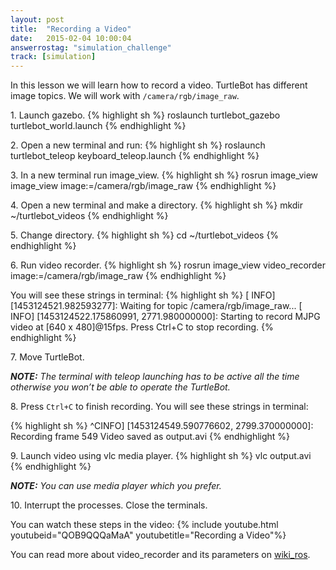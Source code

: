 ```yaml
---
layout: post
title:  "Recording a Video"
date:   2015-02-04 10:00:04
answerrostag: "simulation_challenge"
track: [simulation]
---
```


[comment]: <> (TODO: replace answerrostag and track)

In this lesson we will learn how to record a video. TurtleBot has different
image topics. We will work with `/camera/rgb/image_raw`.

1\. Launch gazebo.
{% highlight sh %}
roslaunch turtlebot_gazebo turtlebot_world.launch
{% endhighlight %}

2\. Open a new terminal and run:
{% highlight sh %}
roslaunch turtlebot_teleop keyboard_teleop.launch
{% endhighlight %}

3\. In a new terminal run image_view.
{% highlight sh %}
rosrun image_view image_view image:=/camera/rgb/image_raw
{% endhighlight %}

4\. Open a new terminal and make a directory.
{% highlight sh %}
mkdir ~/turtlebot_videos
{% endhighlight %}

5\. Change directory.
{% highlight sh %}
cd ~/turtlebot_videos
{% endhighlight %}

6\. Run video recorder.
{% highlight sh %}
rosrun image_view video_recorder image:=/camera/rgb/image_raw
{% endhighlight %}

You will see these strings in terminal:
{% highlight sh %}
[ INFO] [1453124521.982593277]: Waiting for topic /camera/rgb/image_raw...
[ INFO] [1453124522.175860991, 2771.980000000]: Starting to record MJPG video
at [640 x 480]@15fps. Press Ctrl+C to stop recording.
{% endhighlight %}

7\. Move TurtleBot.

***NOTE:*** *The terminal with teleop launching has to be active all the time
otherwise you won’t be able to operate the TurtleBot.*

8\. Press `Ctrl+C` to finish recording. You will see these strings in terminal:

{% highlight sh %}
^CINFO] [1453124549.590776602, 2799.370000000]: Recording frame 549
Video saved as output.avi
{% endhighlight %}

9\. Launch video using vlc media player.
{% highlight sh %}
vlc output.avi
{% endhighlight %}

***NOTE:*** *You can use media player which you prefer.*

10\. Interrupt the processes. Close the terminals.

You can watch these steps in the video:
{% include youtube.html youtubeid="QOB9QQQaMaA" youtubetitle="Recording a Video"%}

You can read more about video_recorder and its parameters on
[wiki_ros](http://wiki.ros.org/image_view).
